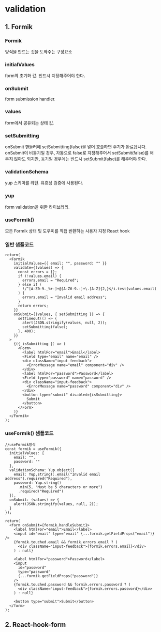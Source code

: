 # validation

## 1. Formik
### Formik
양식을 만드는 것을 도와주는 구성요소

### initialValues
form의 초기화 값. 반드시 지정해주어야 한다.

### onSubmit
form submission handler.

### values
form에서 공유되는 상태 값. 

### setSubmitting
onSubmit 핸들러에 setSubmitting(false)을 넣어 호출하면 주기가 완료됩니다.
onSubmit이 비동기일 경우, 자동으로 false로 지정해주어서 setSubmit(false)를 해주지 않아도 되지만, 동기일 경우에는 반드시 setSubmit(false)를 해주어야 한다.

### validationSchema
yup 스키마를 리턴. 유효성 검증에 사용된다.

### yup
form validation을 위한 라이브러리.

### useFormik()
모든 Formik 상태 및 도우미를 직접 반환하는 사용자 지정 React hook

### 일반 샘플코드
```
return(
  <Formik
    initialValues={{ email: "", password: "" }}
    validate={(values) => {
      const errors = {};
      if (!values.email) {
        errors.email = "Required";
      } else if (
        !/^[A-Z0-9._%+-]+@[A-Z0-9.-]+\.[A-Z]{2,}$/i.test(values.email)
      ) {
        errors.email = "Invalid email address";
      }
      return errors;
    }}
    onSubmit={(values, { setSubmitting }) => {
      setTimeout(() => {
        alert(JSON.stringify(values, null, 2));
        setSubmitting(false);
      }, 400);
    }}
  >
    {({ isSubmitting }) => (
      <Form>
        <label htmlFor="email">Email</label>
        <Field type="email" name="email" />
        <div className="input-feedback">
          <ErrorMessage name="email" component="div" />
        </div>
        <label htmlFor="password">Password</label>
        <Field type="password" name="password" />
        <div className="input-feedback">
          <ErrorMessage name="password" component="div" />
        </div>
        <button type="submit" disabled={isSubmitting}>
          Submit
        </button>
      </Form>
    )}
  </Formik>
);
```

### useFormik() 샘플코드
```
//useFormik방식
const formik = useFormik({
  initialValues: {
    email: "",
    password: ""
  },
  validationSchema: Yup.object({
    email: Yup.string().email("Invalid email address").required("Required"),
    password: Yup.string()
      .min(5, "Must be 5 characters or more")
      .required("Required")
  }),
  onSubmit: (values) => {
    alert(JSON.stringify(values, null, 2));
  }
});

return(
  <form onSubmit={formik.handleSubmit}>
    <label htmlFor="email">Email</label>
    <input id="email" type="email" {...formik.getFieldProps("email")} />
    {formik.touched.email && formik.errors.email ? (
      <div className="input-feedback">{formik.errors.email}</div>
    ) : null}

    <label htmlFor="password">Password</label>
    <input
      id="password"
      type="password"
      {...formik.getFieldProps("password")}
    />
    {formik.touched.password && formik.errors.password ? (
      <div className="input-feedback">{formik.errors.password}</div>
    ) : null}

    <button type="submit">Submit</button>
  </form>
);
```

## 2. React-hook-form
